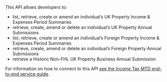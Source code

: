 This API allows developers to:

- list, retrieve, create or amend an individual’s UK Property Income & Expenses Period Summaries
- retrieve, create, amend or delete an individual’s UK Property Annual Submissions
- list, retrieve, create or amend an individual’s Foreign Property Income & Expenses Period Summaries
- retrieve, create, amend or delete an individual’s Foreign Property Annual Submissions
- retrieve a Historic Non-FHL UK Property Business Annual Submission

For information on how to connect to this API [see the Income Tax MTD end-to-end service guide](https://developer.service.hmrc.gov.uk/guides/income-tax-mtd-end-to-end-service-guide/).